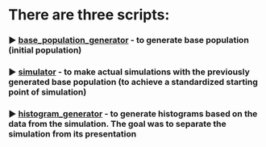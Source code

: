 # There are three scripts:

### :arrow_forward: [base_population_generator](https://github.com/IMDIK-immunology/CART_resistance/blob/main/matlab_scripts/base_population_generator.m) - to generate base population (initial population)
### :arrow_forward: [simulator](https://github.com/IMDIK-immunology/CART_resistance/blob/main/matlab_scripts/simulator.m) - to make actual simulations with the previously generated base population (to achieve a standardized starting point of simulation)
### :arrow_forward: [histogram_generator](https://github.com/IMDIK-immunology/CART_resistance/blob/main/matlab_scripts/histogram_generator.m) - to generate histograms based on the data from the simulation. The goal was to separate the simulation from its presentation
